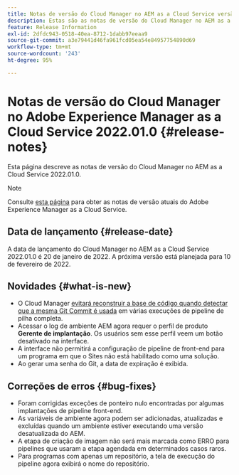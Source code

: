 ```yaml
---
title: Notas de versão do Cloud Manager no AEM as a Cloud Service versão 2022.01.0
description: Estas são as notas de versão do Cloud Manager no AEM as a Cloud Service versão 2022.01.0.
feature: Release Information
exl-id: 2dfdc943-0518-40ea-8712-1dabb97eeaa9
source-git-commit: a3e79441d46fa961fcd05ea54e84957754890d69
workflow-type: tm+mt
source-wordcount: '243'
ht-degree: 95%

---
```


# Notas de versão do Cloud Manager no Adobe Experience Manager as a Cloud Service 2022.01.0 {#release-notes}

Esta página descreve as notas de versão do Cloud Manager no AEM as a Cloud Service 2022.01.0.

>[!NOTE]
>
>Consulte [esta página](/help/release-notes/release-notes-cloud/release-notes-current.md) para obter as notas de versão atuais do Adobe Experience Manager as a Cloud Service.

## Data de lançamento {#release-date}

A data de lançamento do Cloud Manager no AEM as a Cloud Service 2022.01.0 é 20 de janeiro de 2022. A próxima versão está planejada para 10 de fevereiro de 2022.

## Novidades {#what-is-new}

* O Cloud Manager [evitará reconstruir a base de código quando detectar que a mesma Git Commit é usada](/help/implementing/cloud-manager/getting-access-to-aem-in-cloud/setting-up-project.md#build-artifact-reuse) em várias execuções de pipeline de pilha completa.
* Acessar o log de ambiente AEM agora requer o perfil de produto **Gerente de implantação**. Os usuários sem esse perfil veem um botão desativado na interface.
* A interface não permitirá a configuração de pipeline de front-end para um programa em que o Sites não está habilitado como uma solução.
* Ao gerar uma senha do Git, a data de expiração é exibida.

## Correções de erros {#bug-fixes}

* Foram corrigidas exceções de ponteiro nulo encontradas por algumas implantações de pipeline front-end.
* As variáveis de ambiente agora podem ser adicionadas, atualizadas e excluídas quando um ambiente estiver executando uma versão desatualizada do AEM.
* A etapa de criação de imagem não será mais marcada como ERRO para pipelines que usaram a etapa agendada em determinados casos raros.
* Para programas com apenas um repositório, a tela de execução do pipeline agora exibirá o nome do repositório.
